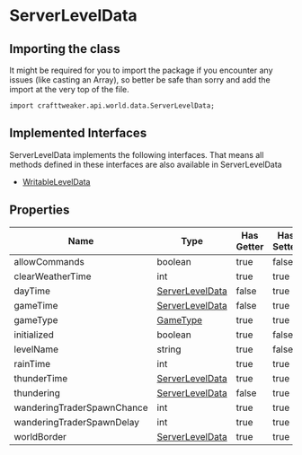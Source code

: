 # ServerLevelData

## Importing the class

It might be required for you to import the package if you encounter any issues (like casting an Array), so better be safe than sorry and add the import at the very top of the file.
```zenscript
import crafttweaker.api.world.data.ServerLevelData;
```


## Implemented Interfaces
ServerLevelData implements the following interfaces. That means all methods defined in these interfaces are also available in ServerLevelData

- [WritableLevelData](/vanilla/api/world/data/WritableLevelData)

## Properties

|            Name            |                            Type                            | Has Getter | Has Setter |
|----------------------------|------------------------------------------------------------|------------|------------|
| allowCommands              | boolean                                                    | true       | false      |
| clearWeatherTime           | int                                                        | true       | true       |
| dayTime                    | [ServerLevelData](/vanilla/api/world/data/ServerLevelData) | false      | true       |
| gameTime                   | [ServerLevelData](/vanilla/api/world/data/ServerLevelData) | false      | true       |
| gameType                   | [GameType](/vanilla/api/world/GameType)                    | true       | true       |
| initialized                | boolean                                                    | true       | false      |
| levelName                  | string                                                     | true       | false      |
| rainTime                   | int                                                        | true       | true       |
| thunderTime                | [ServerLevelData](/vanilla/api/world/data/ServerLevelData) | true       | true       |
| thundering                 | [ServerLevelData](/vanilla/api/world/data/ServerLevelData) | false      | true       |
| wanderingTraderSpawnChance | int                                                        | true       | true       |
| wanderingTraderSpawnDelay  | int                                                        | true       | true       |
| worldBorder                | [ServerLevelData](/vanilla/api/world/data/ServerLevelData) | true       | true       |

